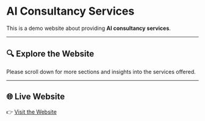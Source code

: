 # AI Consultancy Services

This is a demo website about providing **AI consultancy services**.

---

## 🔍 Explore the Website

Please scroll down for more sections and insights into the services offered.

---

## 🌐 Live Website

👉 [Visit the Website](https://prasanjeit.github.io/Personal-Portfolio/)
